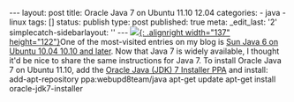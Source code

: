 --- layout: post title: Oracle Java 7 on Ubuntu 11.10 12.04 categories: - java - linux tags: \[\] status: publish type: post published: true meta: \_edit\_last: \'2\' simplecatch-sidebarlayout: \'\' --- [![](http://photos.smugmug.com/photos/i-96qDSQx/0/O/i-96qDSQx.gif){: .alignright width="137" height="122"}][1]One of the most-visited entries on my blog is [Sun Java 6 on Ubuntu 10.04 10.10 and later][2]. Now that Java 7 is widely available, I thought it\'d be nice to share the same instructions for Java 7. To install Oracle Java 7 on Ubuntu 11.10, add the [Oracle Java (JDK) 7 Installer PPA][1] and install:     add-apt-repository ppa:webupd8team/java
    apt-get update
    apt-get install oracle-jdk7-installer



[1]: https://launchpad.net/~webupd8team/+archive/java
[2]: http://codeaweso.me/2010/07/sun-java-6-on-ubuntu-10-04-10-10-and-later/ "Sun Java 6 on Ubuntu 10.04 10.10 and later"
